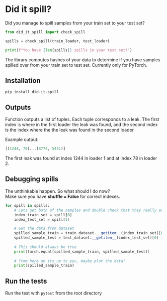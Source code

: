 # Did it spill?
Did you manage to spill samples from your train set to your test set?  


```python
from did_it_spill import check_spill

spills = check_spill(train_loader, test_loader)

print(f"You have {len(spills)} spills in your test set!")
```
The library computes hashes of your data to determine if you have samples spilled over from your train set to test set.
Currently only for PyTorch.

## Installation
```
pip install did-it-spill
```
## Outputs
Function outputs a list of tuples. Each tuple corresponds to a leak. The first index is where in the first loader the 
leak was found, and the second index is the index where the the leak was found in the second loader.

Example output: 
```python
[(1244, 78)...(8774, 5431)]
```
The first leak was found at index 1244 in loader 1 and at index 78 in loader 2.



## Debugging spills
The unthinkable happen. So what should I do now?  
Make sure you have **shuffle = False** for correct indexes.
```python
for spill in spills:
    # Lets get both of the samples and double check that they really are the same
    index_train_set = spill[0]
    index_test_set = spill[1]

    # Get the data from dataset
    spilled_sample_train = train_dataset.__getitem__(index_train_set)[0]
    spilled_sample_test = test_dataset.__getitem__(index_test_set)[0]
    
    # This should always be true
    print(torch.equal(spilled_sample_train, spilled_sample_test))
    
    # From here on its up to you, maybe plot the data?
    print(spilled_sample_train)
```

## Run the tests

Run the test with `pytest` from the root directory